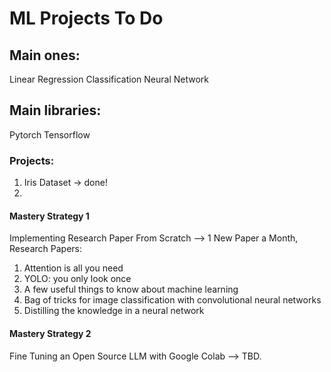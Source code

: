 # ML Projects To Do 

## Main ones: 

Linear Regression
Classification 
Neural Network 

## Main libraries: 

Pytorch
Tensorflow 

### Projects: 

1. Iris Dataset -> done!
2. 

#### Mastery Strategy 1 

Implementing Research Paper From Scratch --> 1 New Paper a Month, Research Papers:

1. Attention is all you need
2. YOLO: you only look once
3. A few useful things to know about machine learning 
4. Bag of tricks for image classification with convolutional neural networks
5. Distilling the knowledge in a neural network 

#### Mastery Strategy 2 
Fine Tuning an Open Source LLM with Google Colab --> TBD.
